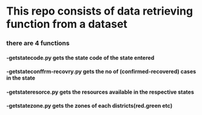 # This repo consists of data retrieving function from a dataset
### there are 4 functions
#### -getstatecode.py gets the state code of the state entered
#### -getstateconffrm-recovry.py gets the no of (confirmed-recovered) cases in the state
#### -getstateresorce.py gets the resources available in the respective states
#### -getstatezone.py gets the zones of each districts(red.green etc)



